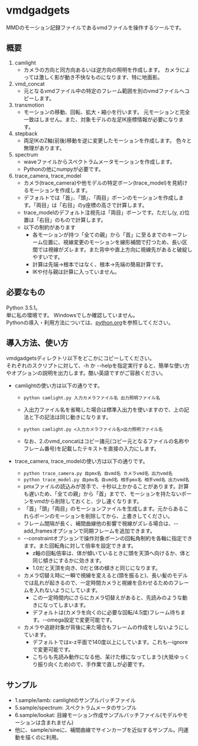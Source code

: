 vmdgadgets
====

MMDのモーション記録ファイルであるvmdファイルを操作するツールです。

## 概要
1. camlight
    * カメラの方向と同方向あるいは逆方向の照明を作成します。
カメラによっては激しく影が動き不快なものになります、特に地面影。
2. vmd_concat
    * 元となるvmdファイル中の特定のフレーム範囲を別のvmdファイルへコピーします。
3. transmotion
    * モーションの移動、回転、拡大・縮小を行います。
元モーションと完全一致はしません。また、対象モデルの左足IK座標情報が必要になります。
4. stepback
    * 両足IKのZ軸(前後)移動を逆に変更したモーションを作成します。
色々と無理があります。
5. spectrum
    * waveファイルからスペクトラムメータモーションを作成します。
    * Pythonの他にnumpyが必要です。
6. trace_camera, trace_model
    * カメラ(trace_camera)や他モデルの特定ボーン(trace_model)を見続けるモーションを作成します。
    * デフォルトでは「首」、「頭」、「両目」ボーンのモーションを作成します。「両目」は「右目」のy座標の高さで計算します。
    * trace_modelのデフォルト注視先は「両目」ボーンです。ただし(y, z)位置は「右目」のもので計算します。
    * 以下の制約があります
        * 各モーションが持つ「全ての親」から「首」に至るまでのキーフレーム位置に、視線変更のモーションを線形補間で打つため、長い区間では視線がズレます。また背中や直上方向に視線先があると破綻しやすいです。
        * 計算は先端→根本ではなく、根本→先端の簡易計算です。
        * IKや付与親は計算に入っていません。

## 必要なもの
Python 3.5.1。  
単に私の環境です。 Windowsでしか確認していません。  
Pythonの導入・利用方法については、[python.org](https://www.python.org)を参照してください。

## 導入方法、使い方
vmdgadgetsディレクトリ以下をどこかにコピーしてください。  
それぞれのスクリプトに対して、-h か --helpを指定実行すると、簡単な使い方やオプションの説明を出力します。酷い英語ですがご容赦ください。
* camlightの使い方は以下の通りです。

    * `python camlight.py 入力カメラファイル名 出力照明ファイル名`

    * 入出力ファイル名を省略した場合は標準入出力を使いますので、上の記法と下の記法は同じ動きになります。

    * `python camlight.py <入力カメラファイル名>出力照明ファイル名`

    * なお、2.のvmd_concatはコピー諸元(コピー元となるファイルの名称やフレーム番号)を記載したテキストを直接の入力にします。

* trace_camera, trace_modelの使い方は以下の通りです。
    * `python trace_camera.py 自pmx名 自vmd名 カメラvmd名 出力vmd名`
    * `python trace_model.py 自pmx名 自vmd名 相手pmx名 相手vmd名 出力vmd名`
    * pmxファイルの読込みが苦手で、十秒以上かかることがあります。計算も遅いため、「全ての親」から「首」までで、モーションを持たないボーンをvmdから削除しておくと、少し速くなります。
    * 「首」「頭」「両目」のモーションファイルを生成します。元からあるこれらボーンのモーションを削除してから、上書きしてください。
    * フレーム間隔が長く、補間曲線他の影響で視線がズレる場合は、--add_framesオプションで同期フレームを追加できます。
    * --constraintオプションで操作対象ボーンの回転角制約を各軸に指定できます。また回転角に対して倍率を設定できます。
        * z軸の回転倍率は、体が傾いているときに頭を天頂へ向けるか、体と同じ傾きにするかに効きます。
        * 1.0だと天頂を向き、0だと体の傾きと同じになります。
    * カメラ切替え時に一瞬で視線を変えると(頭を振ると)、長い髪のモデルでは乱れが起きるので、一定時間カメラと視線を合わせるためのフレームを入れないようにしています。
        * この一定時間内にさらにカメラ切替えがあると、先読みのような動きになってしまいます。
        * デフォルトは(カメラを向くのに必要な回転/4.5度)フレーム待ちます。--omega設定で変更可能です。
    * カメラや追跡対象が背後に来た場合もフレームの作成をしないようにしています。
        * デフォルトではx-z平面で140度以上にしています。これも--ignoreで変更可能です。
        * こちらも先読み動作になる他、呆けた様になってしまう(大抵ゆっくり振り向くため)ので、手作業で直しが必要です。



## サンプル
* 1.sample/lamb: camlightのサンプルバッチファイル
* 5.sample/spectrum: スペクトラムメータのサンプル
* 6.sample/lookat: 目線モーション作成サンプルバッチファイル(モデルやモーションは含まれません)
* 他に、sample/sineに、補間曲線でサインカーブを近似するサンプル。円運動を描くのに利用。
